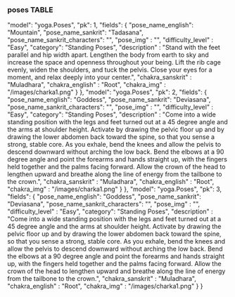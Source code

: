 ### poses TABLE

"model": "yoga.Poses",
"pk": 1,
"fields": {
  "pose_name_english": "Mountain",
  "pose_name_sankrit": "Tadasana",
  "pose_name_sankrit_characters": "",
  "pose_img" : "",
  "difficulty_level" : "Easy",
  "category": "Standing Poses",
  "description" : "Stand with the feet parallel and hip width apart. Lengthen the body from earth to sky and increase the space and openness throughout your being. Lift the rib cage evenly, widen the shoulders, and tuck the pelvis. Close your eyes for a moment, and relax deeply into your center.",
  "chakra_sanskrit" : "Muladhara",
  "chakra_english" : "Root",
  "chakra_img" : "/images/charka1.png"
  }
},
"model": "yoga.Poses",
"pk": 2,
"fields": {
  "pose_name_english": "Goddess",
  "pose_name_sankrit": "Deviasana",
  "pose_name_sankrit_characters": "",
  "pose_img" : "",
  "difficulty_level" : "Easy",
  "category": "Standing Poses",
  "description" : "Come into a wide standing position with the legs and feet turned out at a 45 degree angle and the arms at shoulder height. Activate by drawing the pelvic floor up and by drawing the lower abdomen back toward the spine, so that you sense a strong, stable core. As you exhale, bend the knees and allow the pelvis to descend downward without arching the low back. Bend the elbows at a 90 degree angle and point the forearms and hands straight up, with the fingers held together and the palms facing forward. Allow the crown of the head to lengthen upward and breathe along the line of energy from the tailbone to the crown.",
  "chakra_sanskrit" : "Muladhara",
  "chakra_english" : "Root",
  "chakra_img" : "/images/charka1.png"
  }
},
"model": "yoga.Poses",
"pk": 3,
"fields": {
  "pose_name_english": "Goddess",
  "pose_name_sankrit": "Deviasana",
  "pose_name_sankrit_characters": "",
  "pose_img" : "",
  "difficulty_level" : "Easy",
  "category": "Standing Poses",
  "description" : "Come into a wide standing position with the legs and feet turned out at a 45 degree angle and the arms at shoulder height. Activate by drawing the pelvic floor up and by drawing the lower abdomen back toward the spine, so that you sense a strong, stable core. As you exhale, bend the knees and allow the pelvis to descend downward without arching the low back. Bend the elbows at a 90 degree angle and point the forearms and hands straight up, with the fingers held together and the palms facing forward. Allow the crown of the head to lengthen upward and breathe along the line of energy from the tailbone to the crown.",
  "chakra_sanskrit" : "Muladhara",
  "chakra_english" : "Root",
  "chakra_img" : "/images/charka1.png"
  }
}
